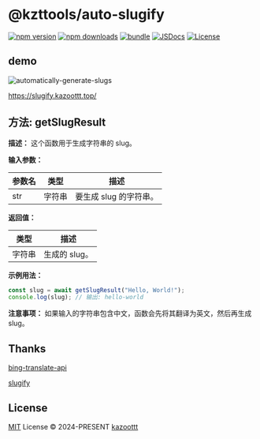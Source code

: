 # @kzttools/auto-slugify

[![npm version][npm-version-src]][npm-version-href]
[![npm downloads][npm-downloads-src]][npm-downloads-href]
[![bundle][bundle-src]][bundle-href]
[![JSDocs][jsdocs-src]][jsdocs-href]
[![License][license-src]][license-href]

## demo

![automatically-generate-slugs](https://pictures.kazoottt.top/2024/02/20240219-b3a3e01f62cec2058120ea89e56da726.png)

<https://slugify.kazoottt.top/>

## 方法: getSlugResult

**描述：** 这个函数用于生成字符串的 slug。

**输入参数：**

| 参数名 | 类型 | 描述 |
| --- | --- | --- |
| str | 字符串 | 要生成 slug 的字符串。 |

**返回值：**

| 类型 | 描述 |
| --- | --- |
| 字符串 | 生成的 slug。 |

**示例用法：**

```javascript
const slug = await getSlugResult("Hello, World!");
console.log(slug); // 输出: hello-world
```

**注意事项：** 如果输入的字符串包含中文，函数会先将其翻译为英文，然后再生成 slug。

## Thanks

[bing-translate-api](https://github.com/plainheart/bing-translate-api)

[slugify](https://github.com/simov/slugify)

## License

[MIT](./LICENSE) License © 2024-PRESENT [kazoottt](https://github.com/kazoottt)

<!-- Badges -->

[npm-version-src]: https://img.shields.io/npm/v/@kzttools/auto-slugify?style=flat&colorA=080f12&colorB=1fa669
[npm-version-href]: https://npmjs.com/package/@kzttools/auto-slugify
[npm-downloads-src]: https://img.shields.io/npm/dm/@kzttools/auto-slugify?style=flat&colorA=080f12&colorB=1fa669
[npm-downloads-href]: https://npmjs.com/package/@kzttools/auto-slugify
[bundle-src]: https://img.shields.io/bundlephobia/minzip/@kzttools/auto-slugify?style=flat&colorA=080f12&colorB=1fa669&label=minzip
[bundle-href]: https://bundlephobia.com/result?p=@kzttools/auto-slugify
[license-src]: https://img.shields.io/github/license/kzttools/auto-slugify.svg?style=flat&colorA=080f12&colorB=1fa669
[license-href]: https://github.com/kzttools/auto-slugify/blob/main/LICENSE
[jsdocs-src]: https://img.shields.io/badge/jsdocs-reference-080f12?style=flat&colorA=080f12&colorB=1fa669
[jsdocs-href]: https://www.jsdocs.io/package/@kzttools/auto-slugify
